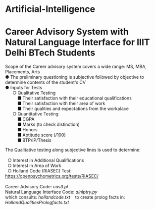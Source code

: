 # Artificial-Intelligence

# Career Advisory System with Natural Language Interface for IIIT Delhi BTech Students 

Scope of the Career advisory system covers a wide range: MS, MBA, Placements, Arts &ensp;&nbsp;<br/>
● The preliminary questioning is subjective followed by objective to determine contents of the student's CV <br/>
● Inputs for Tests <br/>
&nbsp;&nbsp;&nbsp;&nbsp;&nbsp;&nbsp;○ Qualitative Testing <br/>
&nbsp;&nbsp;&nbsp;&nbsp;&nbsp;&nbsp;&nbsp;&nbsp;&nbsp;&nbsp;■ Their satisfaction with their educational qualifications <br/>
&nbsp;&nbsp;&nbsp;&nbsp;&nbsp;&nbsp;&nbsp;&nbsp;&nbsp;&nbsp;■ Their satisfaction with their area of work <br/>
&nbsp;&nbsp;&nbsp;&nbsp;&nbsp;&nbsp;&nbsp;&nbsp;&nbsp;&nbsp;■ Their qualities and expectations from the workplace <br/>
&nbsp;&nbsp;&nbsp;&nbsp;&nbsp;&nbsp;○ Quantitative Testing <br/>
&nbsp;&nbsp;&nbsp;&nbsp;&nbsp;&nbsp;&nbsp;&nbsp;&nbsp;&nbsp;■ CGPA <br/>
&nbsp;&nbsp;&nbsp;&nbsp;&nbsp;&nbsp;&nbsp;&nbsp;&nbsp;&nbsp;■ Marks (to check distinction) <br/>
&nbsp;&nbsp;&nbsp;&nbsp;&nbsp;&nbsp;&nbsp;&nbsp;&nbsp;&nbsp;■ Honors <br/>
&nbsp;&nbsp;&nbsp;&nbsp;&nbsp;&nbsp;&nbsp;&nbsp;&nbsp;&nbsp;■ Aptitude score (/100) <br/>
&nbsp;&nbsp;&nbsp;&nbsp;&nbsp;&nbsp;&nbsp;&nbsp;&nbsp;&nbsp;■ BTP/IP/Thesis <br/>

The Qualitative testing along subjective lines is used to determine: <br/>
 <br/>
&nbsp;&nbsp;○ Interest in Additional Qualifications <br/>
&nbsp;&nbsp;○ Interest in Area of Work <br/>
&nbsp;&nbsp;○ Holland Code (RIASEC) Test:  https://openpsychometrics.org/tests/RIASEC/ <br/>
<br/>
Career Advisory Code: *cas3.pl* <br/>
Natural Language Interface Code: *ainlptry.py* &nbsp;&nbsp;<br/>which consults: *hollandcode.txt* &nbsp;&nbsp; to create prolog facts in: *HollandQualitiesPrologfacts.txt*

